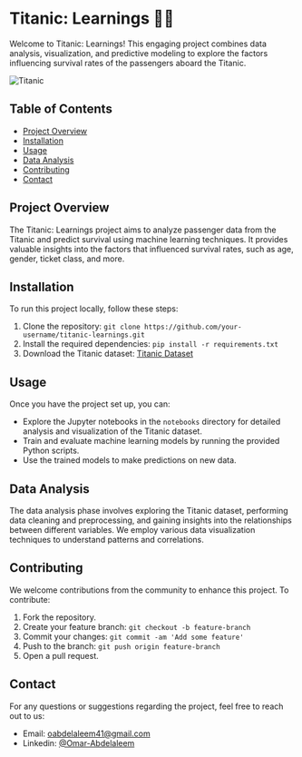 # Titanic: Learnings 🚢💡

Welcome to Titanic: Learnings! This engaging project combines data analysis, visualization, and predictive modeling to explore the factors influencing survival rates of the passengers aboard the Titanic.

![Titanic]( RMS_Titanic_3.jpeg) 

## Table of Contents

- [Project Overview](#project-overview)
- [Installation](#installation)
- [Usage](#usage)
- [Data Analysis](#data-analysis)
- [Contributing](#contributing)
- [Contact](#contact)

## Project Overview

The Titanic: Learnings project aims to analyze passenger data from the Titanic and predict survival using machine learning techniques. It provides valuable insights into the factors that influenced survival rates, such as age, gender, ticket class, and more.

## Installation

To run this project locally, follow these steps:

1. Clone the repository: `git clone https://github.com/your-username/titanic-learnings.git`
2. Install the required dependencies: `pip install -r requirements.txt`
3. Download the Titanic dataset: [Titanic Dataset](https://www.kaggle.com/c/titanic/data)

## Usage

Once you have the project set up, you can:

- Explore the Jupyter notebooks in the `notebooks` directory for detailed analysis and visualization of the Titanic dataset.
- Train and evaluate machine learning models by running the provided Python scripts.
- Use the trained models to make predictions on new data.

## Data Analysis

The data analysis phase involves exploring the Titanic dataset, performing data cleaning and preprocessing, and gaining insights into the relationships between different variables. We employ various data visualization techniques to understand patterns and correlations.

## Contributing

We welcome contributions from the community to enhance this project. To contribute:

1. Fork the repository.
2. Create your feature branch: `git checkout -b feature-branch`
3. Commit your changes: `git commit -am 'Add some feature'`
4. Push to the branch: `git push origin feature-branch`
5. Open a pull request.

## Contact

For any questions or suggestions regarding the project, feel free to reach out to us:

- Email: oabdelaleem41@gmail.com
- Linkedin: [@Omar-Abdelaleem]([https://www.linkedin.com/in/omar-abdelaleem-8a5906193/])

